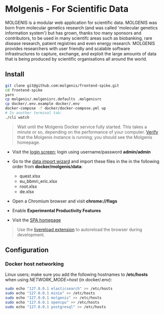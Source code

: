 # Molgenis - For Scientific Data

MOLGENIS is a modular web application for scientific data. MOLGENIS was born from
molecular genetics research (and was called 'molecular genetics information system')
but has grown, thanks too many sponsors and contributors, to be used in many
scientifc areas such as biobanking, rare disease research, patient registries
and even energy research. MOLGENIS provides researchers with user friendly and
scalable software infrastructures to capture, exchange, and exploit the large
amounts of data that is being produced by scientific organisations all around
the world.

## Install

```bash
git clone git@github.com:molgenis/frontend-spike.git
cd frontend-spike
yarn
cp molgenis/.molgenisrc.defaults .molgenisrc
cp docker/.env.example docker/.env
docker-compose -f docker/docker-compose.yml up
# In another terminal tab:
./cli watch
```

> Wait until the Molgenis Docker service fully started. This takes a minute or so, depending on the performance of your computer. [Verify](http://localhost:8080) that the Molgenis instance is running; you should see the Molgenis homepage.

* Visit the [login screen](http://localhost/login); login using username/password **admin/admin**

* Go to the [data import wizard](http://localhost/menu/importdata/) and import these files in the in the following order from **docker/molgenis/data**:
  * quest.xlsx
  * eu_bbmri_eric.xlsx
  * root.xlsx
  * de.xlsx

* Open a Chromium browser and visit **chrome://flags**
* Enable **Experimental Productivity Features**
* Visit the [SPA homepage](http://localhost)

> Use the [livereload extension](https://chrome.google.com/webstore/detail/livereload/jnihajbhpnppcggbcgedagnkighmdlei) to autoreload the browser during development.

## Configuration

### Docker host networking

Linux users; make sure you add the following hostnames to **/etc/hosts** when
using *NETWORK_MODE=host* (in docker/.env):

```bash
sudo echo "127.0.0.1 elasticsearch" >> /etc/hosts
sudo echo "127.0.0.1 minio" >> /etc/hosts
sudo echo "127.0.0.1 molgenis" >> /etc/hosts
sudo echo "127.0.0.1 opencpu" >> /etc/hosts
sudo echo "127.0.0.1 postgresql" >> /etc/hosts
```
